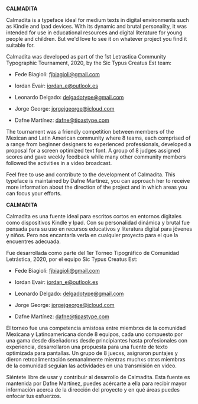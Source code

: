 **CALMADITA**

Calmadita is a typeface ideal for medium texts in digital environments such as Kindle and Ipad devices. With its dynamic and brutal personality, it was intended for use in educational resources and digital literature for young people and children. But we'd love to see it on whatever project you find it suitable for.

Calmadita was developed as part of the 1st Letrastica Community Typographic Tournament, 2020, by the Sic Typus Creatus Est team:

* 	Fede Biagioli:  fjbiagioli@gmail.com

* 	Iordan Evair: iordan_e@outlook.es

* 	Leonardo Delgado: delgadotype@gmail.com
 	
* 	Jorge George: jorgejgeorge@icloud.com 	
* 	Dafne Martínez: dafne@tipastype.com

The tournament was a friendly competition between members of the Mexican and Latin American community where 8 teams, each comprised of a range from beginner designers to experienced professionals, developed a proposal for a screen optimized text font. A group of 8 judges assigned scores and gave weekly feedback while many other community members followed the activities in a video broadcast.

Feel free to use and contribute to the development of Calmadita.
This typeface is maintained by Dafne Martínez, you can approach her to receive more information about the direction of the project and in which areas you can focus your efforts.


**CALMADITA**

Calmadita es una fuente ideal para escritos cortos en entornos digitales como dispositivos Kindle y Ipad. Con su personalidad dinámica y brutal fue pensada para su uso en recursos educativos y literatura digital para jóvenes y niños. Pero nos encantaría verla en cualquier proyecto para el que la encuentres adecuada.

Fue desarrollada como parte del 1er Torneo Tipográfico de Comunidad Letrástica, 2020, por el equipo Sic Typus Creatus Est:

* 	Fede Biagioli:  fjbiagioli@gmail.com

* 	Iordan Evair: iordan_e@outlook.es

* 	Leonardo Delgado: delgadotype@gmail.com
 	
* 	Jorge George: jorgejgeorge@icloud.com 	
* 	Dafne Martínez: dafne@tipastype.com

El torneo fue una competencia amistosa entre miembrxs de la comunidad Mexicana y Latinoamericana donde 8 equipos, cada uno compuesto por una gama desde diseñadorxs desde principiantes hasta profesionales con experiencia, desarrollaron una propuesta para una fuente de texto optimizada para pantallas. Un grupo de 8 juecxs, asignaron puntajes y dieron retroalimentación semanalmente mientras muchxs otrxs miembrxs de la comunidad seguían las actividades en una transmisión en video.

Siéntete libre de usar y contribuir al desarrollo de Calmadita.
Esta fuente es mantenida por Dafne Martínez, puedes acércarte a ella para recibir mayor información acerca de la dirección del proyecto y en qué áreas puedes enfocar tus esfuerzos.

